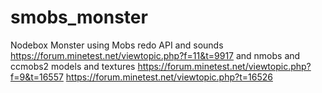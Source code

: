 # smobs_monster

Nodebox Monster using 
Mobs redo API and sounds
https://forum.minetest.net/viewtopic.php?f=11&t=9917
and 
nmobs and ccmobs2 models and textures
https://forum.minetest.net/viewtopic.php?f=9&t=16557
https://forum.minetest.net/viewtopic.php?t=16526